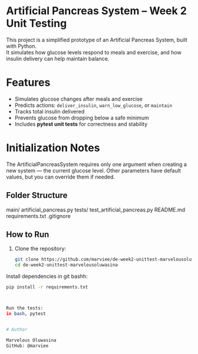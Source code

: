# Artificial Pancreas System – Week 2 Unit Testing

This project is a simplified prototype of an Artificial Pancreas System, built with Python.  
It simulates how glucose levels respond to meals and exercise, and how insulin delivery can help maintain balance.

# Features
- Simulates glucose changes after meals and exercise
- Predicts actions: `deliver_insulin`, `warn_low_glucose`, or `maintain`
- Tracks total insulin delivered
- Prevents glucose from dropping below a safe minimum
- Includes **pytest unit tests** for correctness and stability

# Initialization Notes

The ArtificialPancreasSystem requires only one argument when creating a new system — the current glucose level.
Other parameters have default values, but you can override them if needed.

## Folder Structure
main/
artificial_pancreas.py
tests/
test_artificial_pancreas.py
README.md
requirements.txt
.gitignore

## How to Run
1. Clone the repository:
   ```bash
   git clone https://github.com/marviee/de-week2-unittest-marvelousoluwasina.git
   cd de-week2-unittest-marvelousoluwasina


Install dependencies in git bashh:
   ```bash
   pip install -r requirements.txt



Run the tests:
in bash, pytest


# Author

Marvelous Oluwasina
GitHub: @marviee